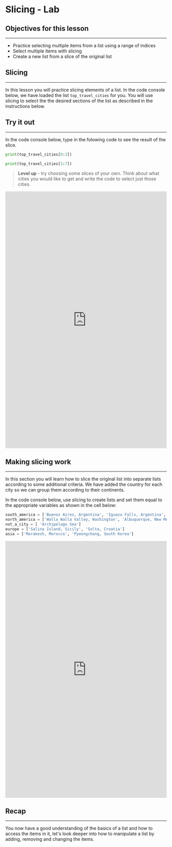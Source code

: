# Slicing - Lab

## Objectives for this lesson

***

* Practice selecting multiple items from a list using a range of indices
* Select multiple items with slicing
* Create a new list from a slice of the original list

## Slicing

***

In this lesson you will practice slicing elements of a list.  In the code console below, we have loaded the list `top_travel_cities` for you. You will use slicing to select the the desired sections of the list as described in the instructions below.

## Try it out

***

In the code console below, type in the folowing code to see the result of the slice.

```python
print(top_travel_cities[0:3])

print(top_travel_cities[3:7])
```
>**Level up** - try choosing some slices of your own.  Think about what cities you would like to get and write the code to select just those cities.

<iframe frameborder="0" width="100%" height="800" src="https://repl.it/@DSExperience/CitiesTry4?lite=true"></iframe>


## Making slicing work

***

In this section you will learn how to slice the original list into separate lists according to some additional criteria.  We have added the country for each city so we can group them according to their continents.  

In the code console below, use slicing to create lists and set them equal to the appropriate variables as shown in the cell below:

```python
south_america = ['Buenos Aires, Argentina', 'Iguazu Falls, Argentina', 'Los Cabos, Mexico']
north_america = ['Walla Walla Valley, Washington', 'Albuquerque, New Mexico', 'Greenville, South Carolina', 'Toronto, Canada']
not_a_city = [ 'Archipelago Sea']
europe = ['Salina Island, Sicily', 'Solta, Croatia']
asia = ['Marakesh, Morocco', 'Pyeongchang, South Korea']
```

<iframe frameborder="0" width="100%" height="800" src="https://repl.it/@DSExperience/CitiesTry5?lite=true"></iframe>


## Recap

***

You now have a good understanding of the basics of a list and how to access the items in it, let's look deeper into how to manipulate a list by adding, removing and changing the items.


